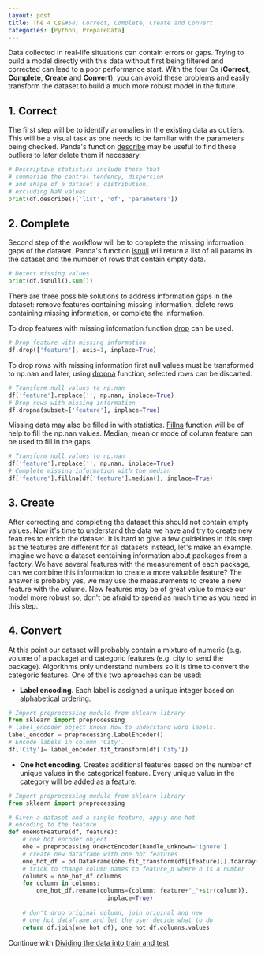 ```yaml
---
layout: post
title: The 4 Cs&#58; Correct, Complete, Create and Convert
categories: [Python, PrepareData]
---
```


Data collected in real-life situations can contain errors or gaps. Trying to build a model directly with this data without first being filtered and corrected can lead to a poor performance start. With the four Cs (**Correct**, **Complete**, **Create** and **Convert**), you can avoid these problems and easily transform the dataset to build a much more robust model in the future.

## 1. Correct
The first step will be to identify anomalies in the existing data as outliers. This will be a visual task as one needs to be familiar with the parameters being checked. Panda's function [describe](https://pandas.pydata.org/docs/reference/api/pandas.DataFrame.describe.html) may be useful to find these outliers to later delete them if necessary.

```python
# Descriptive statistics include those that
# summarize the central tendency, dispersion
# and shape of a dataset’s distribution, 
# excluding NaN values
print(df.describe()['list', 'of', 'parameters'])
```

## 2. Complete
Second step of the workflow will be to complete the missing information gaps of the dataset. Panda's function [isnull](https://pandas.pydata.org/docs/reference/api/pandas.DataFrame.isnull.html) will return a list of all params in the dataset and the number of rows that contain empty data.

```python
# Detect missing values.
print(df.isnull().sum())
```

There are three possible solutions to address information gaps in the dataset: remove features containing missing information, delete rows containing missing information, or complete the information.

To drop features with missing information function [drop](https://pandas.pydata.org/docs/reference/api/pandas.DataFrame.drop.html) can be used.

```python
# Drop feature with missing information
df.drop(['feature'], axis=1, inplace=True)
```

To drop rows with missing information first null values must be transformed to np.nan and later, using [dropna](https://pandas.pydata.org/docs/reference/api/pandas.DataFrame.dropna.html) function, selected rows can be discarted.
```python
# Transform null values to np.nan
df['feature'].replace('', np.nan, inplace=True)
# Drop rows with missing information
df.dropna(subset=['feature'], inplace=True)
```

Missing data may also be filled in with statistics. [Fillna](https://pandas.pydata.org/docs/reference/api/pandas.DataFrame.fillna.html) function will be of help to fill the np.nan values. Median, mean or mode of column feature can be used to fill in the gaps.

```python
# Transform null values to np.nan
df['feature'].replace('', np.nan, inplace=True)
# Complete missing information with the median
df['feature'].fillna(df['feature'].median(), inplace=True)
```

## 3. Create

After correcting and completing the dataset this should not contain empty values. Now it's time to understand the data we have and try to create new features to enrich the dataset. It is hard to give a few guidelines in this step as the features are different for all datasets instead, let's make an example. Imagine we have a dataset containing information about packages from a factory. We have several features with the measurement of each package, can we combine this information to create a more valuable feature? The answer is probably yes, we may use the measurements to create a new feature with the volume. New features may be of great value to make our model more robust so, don't be afraid to spend as much time as you need in this step.

## 4. Convert

At this point our dataset will probably contain a mixture of numeric (e.g. volume of a package) and categoric features (e.g. city to send the package). Algorithms only understand numbers so it is time to convert the categoric features. One of this two aproaches can be used:

* **Label encoding**. Each label is assigned a unique integer based on alphabetical ordering.

```python
# Import preprocessing module from sklearn library
from sklearn import preprocessing
# label_encoder object knows how to understand word labels. 
label_encoder = preprocessing.LabelEncoder()
# Encode labels in column 'City'. 
df['City']= label_encoder.fit_transform(df['City'])
```

* **One hot encoding**. Creates additional features based on the number of unique values in the categorical feature. Every unique value in the category will be added as a feature. 

```python
# Import preprocessing module from sklearn library
from sklearn import preprocessing

# Given a dataset and a single feature, apply one hot 
# encoding to the feature
def oneHotFeature(df, feature):
	# one hot encoder object
    ohe = preprocessing.OneHotEncoder(handle_unknown='ignore')
    # create new dataframe with one hot features
    one_hot_df = pd.DataFrame(ohe.fit_transform(df[[feature]]).toarray())
    # trick to change column names to feature_n where n is a number
    columns = one_hot_df.columns
    for column in columns:
        one_hot_df.rename(columns={column: feature+"_"+str(column)},
         					inplace=True)
    
    # don't drop original column, join original and new 
    # one hot dataframe and let the user decide what to do
    return df.join(one_hot_df), one_hot_df.columns.values
``` 

Continue with [Dividing the data into train and test](/train-test/)